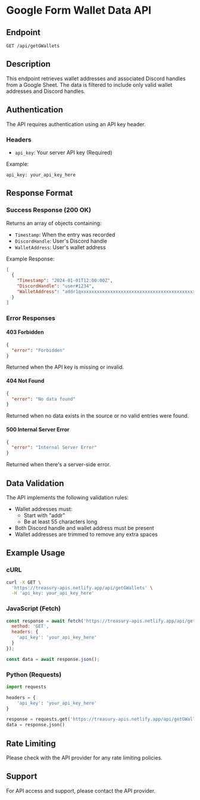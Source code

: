 # Google Form Wallet Data API

## Endpoint
```
GET /api/getGWallets
```

## Description
This endpoint retrieves wallet addresses and associated Discord handles from a Google Sheet. The data is filtered to include only valid wallet addresses and Discord handles.

## Authentication
The API requires authentication using an API key header.

### Headers
- `api_key`: Your server API key (Required)

Example:
```
api_key: your_api_key_here
```

## Response Format

### Success Response (200 OK)
Returns an array of objects containing:
- `Timestamp`: When the entry was recorded
- `DiscordHandle`: User's Discord handle
- `WalletAddress`: User's wallet address

Example Response:
```json
[
  {
    "Timestamp": "2024-01-01T12:00:00Z",
    "DiscordHandle": "user#1234",
    "WalletAddress": "addr1qxxxxxxxxxxxxxxxxxxxxxxxxxxxxxxxxxxxxxxxxxxxxxxxxxxxxxxxxxxx"
  }
]
```

### Error Responses

#### 403 Forbidden
```json
{
  "error": "Forbidden"
}
```
Returned when the API key is missing or invalid.

#### 404 Not Found
```json
{
  "error": "No data found"
}
```
Returned when no data exists in the source or no valid entries were found.

#### 500 Internal Server Error
```json
{
  "error": "Internal Server Error"
}
```
Returned when there's a server-side error.

## Data Validation
The API implements the following validation rules:
- Wallet addresses must:
  - Start with "addr"
  - Be at least 55 characters long
- Both Discord handle and wallet address must be present
- Wallet addresses are trimmed to remove any extra spaces

## Example Usage

### cURL
```bash
curl -X GET \
  'https://treasury-apis.netlify.app/api/getGWallets' \
  -H 'api_key: your_api_key_here'
```

### JavaScript (Fetch)
```javascript
const response = await fetch('https://treasury-apis.netlify.app/api/getGWallets', {
  method: 'GET',
  headers: {
    'api_key': 'your_api_key_here'
  }
});

const data = await response.json();
```

### Python (Requests)
```python
import requests

headers = {
    'api_key': 'your_api_key_here'
}

response = requests.get('https://treasury-apis.netlify.app/api/getGWallets', headers=headers)
data = response.json()
```

## Rate Limiting
Please check with the API provider for any rate limiting policies.

## Support
For API access and support, please contact the API provider.